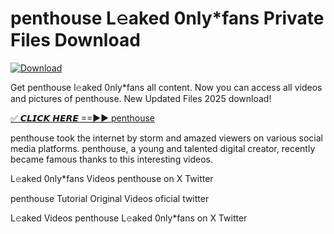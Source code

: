 # penthouse L𝚎aked 0nly*fans Private Files Download

[![Download](https://i.imgur.com/PoXn3jX.png)](https://mediafirer.com/penthouse)

Get penthouse l𝚎aked 0nly*fans all content. Now you can access all videos and pictures of penthouse. New Updated Files 2025 download!

[✅ 𝘾𝙇𝙄𝘾𝙆 𝙃𝙀𝙍𝙀 ==►► penthouse](https://mediafirer.com/penthouse)

penthouse took the internet by storm and amazed viewers on various social media platforms. penthouse, a young and talented digital creator, recently became famous thanks to this interesting videos.

L𝚎aked 0nly*fans Videos penthouse on X Twitter

penthouse Tutorial Original Videos oficial twitter

L𝚎aked Videos penthouse L𝚎aked 0nly*fans on X Twitter